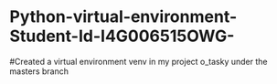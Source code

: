 # Python-virtual-environment-Student-Id-I4G006515OWG-
#Created a virtual environment venv in my project o_tasky under the masters branch
